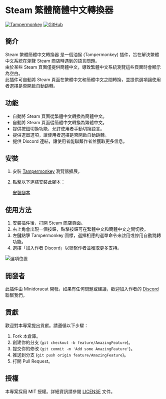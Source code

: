 # Steam 繁體簡體中文轉換器

[![Tampermonkey](https://img.shields.io/badge/Tampermonkey-Script-orange.svg)](https://greasyfork.org/zh-TW/scripts/502316-steam-%E7%B9%81%E9%AB%94%E7%B0%A1%E9%AB%94%E4%B8%AD%E6%96%87%E8%BD%89%E6%8F%9B%E5%99%A8)
[![GitHub](https://img.shields.io/badge/GitHub-Repo-blue.svg)](https://github.com/Minidoracat/Steam-ZH-Language-Switcher)

## 簡介

Steam 繁體簡體中文轉換器 是一個油猴 (Tampermonkey) 插件，旨在解決繁體中文系統在瀏覽 Steam 商店時遇到的語言問題。  
由於某些 Steam 頁面僅提供簡體中文，導致繁體中文系統瀏覽這些頁面時會顯示為空白。  
此插件可自動將 Steam 頁面在繁體中文和簡體中文之間轉換，並提供選項讓使用者選擇是否開啟自動跳轉。

## 功能

- 自動將 Steam 頁面從繁體中文轉換為簡體中文。
- 自動將 Steam 頁面從簡體中文轉換為繁體中文。
- 提供按鈕切換功能，允許使用者手動切換語言。
- 提供選單選項，讓使用者選擇是否開啟自動跳轉。
- 提供 Discord 連結，讓使用者能聯繫作者並獲取更多信息。

## 安裝

1. 安裝 [Tampermonkey](https://www.tampermonkey.net/) 瀏覽器擴展。
2. 點擊以下連結安裝此腳本：

   [安裝腳本](https://github.com/Minidoracat/Steam-ZH-Language-Switcher/raw/master/steam-zh-language-switcher.user.js)

## 使用方法

1. 安裝插件後，打開 Steam 商店頁面。
2. 右上角會出現一個按鈕，點擊按鈕可在繁體中文和簡體中文之間切換。
3. 左鍵點擊 Tampermonkey 圖標，選擇相應的選單命令來啟用或停用自動跳轉功能。
4. 選擇「加入作者 Discord」以聯繫作者並獲取更多支持。

![選項位置](https://i.imgur.com/X50TVlt.png)

## 開發者

此插件由 Minidoracat 開發。如果有任何問題或建議，歡迎加入作者的 [Discord](https://discord.gg/Gur2V67) 聯繫我們。

## 貢獻

歡迎對本專案提出貢獻。請遵循以下步驟：

1. Fork 本倉庫。
2. 創建你的分支 (`git checkout -b feature/AmazingFeature`)。
3. 提交你的修改 (`git commit -m 'Add some AmazingFeature'`)。
4. 推送到分支 (`git push origin feature/AmazingFeature`)。
5. 打開 Pull Request。

## 授權

本專案採用 MIT 授權。詳細資訊請參閱 [LICENSE](https://github.com/Minidoracat/Steam-ZH-Language-Switcher/blob/master/LICENSE) 文件。
